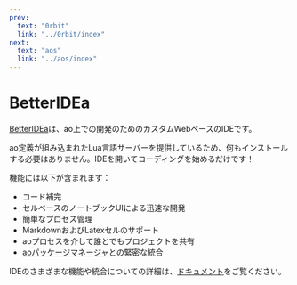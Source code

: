 ```yaml
---
prev:
  text: "0rbit"
  link: "../0rbit/index"
next:
  text: "aos"
  link: "../aos/index"
---
```


# BetterIDEa

[BetterIDEa](https://ide.betteridea.dev)は、ao上での開発のためのカスタムWebベースのIDEです。

ao定義が組み込まれたLua言語サーバーを提供しているため、何もインストールする必要はありません。IDEを開いてコーディングを始めるだけです！

機能には以下が含まれます：

- コード補完
- セルベースのノートブックUIによる迅速な開発
- 簡単なプロセス管理
- MarkdownおよびLatexセルのサポート
- aoプロセスを介して誰とでもプロジェクトを共有
- [aoパッケージマネージャ](https://apm.betteridea.dev)との緊密な統合

IDEのさまざまな機能や統合についての詳細は、[ドキュメント](https://docs.betteridea.dev)をご覧ください。

<!-- ---
prev:
  text: "0rbit"
  link: "../0rbit/index"
next:
  text: "aos"
  link: "../aos/index"
---

# BetterIDEa

[BetterIDEa](https://ide.betteridea.dev) is a custom web based IDE for developing on ao.

It offers a built in Lua language server with ao definitions, so you don't need to install anything. Just open the IDE and start coding!

Features include:

- Code completion
- Cell based notebook ui for rapid development
- Easy process management
- Markdown and Latex cell support
- Share projects with anyone through ao processes
- Tight integration with [ao package manager](https://apm.betteridea.dev)

Read detailed information about the various features and integrations of the IDE in the [documentation](https://docs.betteridea.dev). -->
